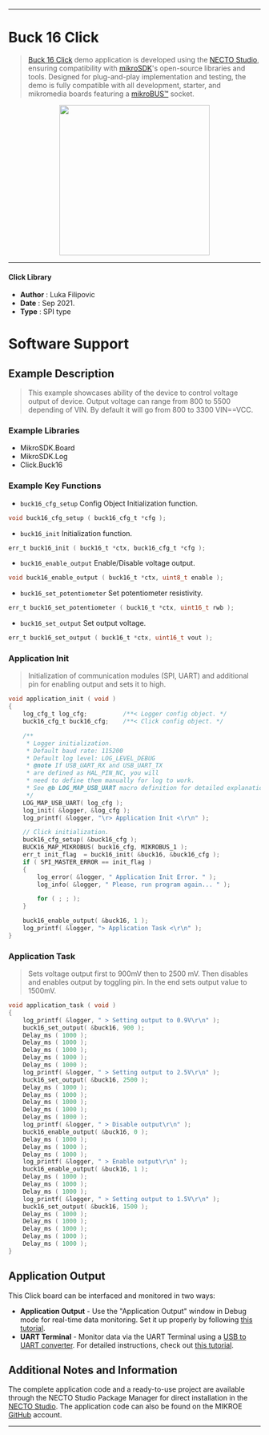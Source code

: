 
---
# Buck 16 Click

> [Buck 16 Click](https://www.mikroe.com/?pid_product=MIKROE-4846) demo application is developed using
the [NECTO Studio](https://www.mikroe.com/necto), ensuring compatibility with [mikroSDK](https://www.mikroe.com/mikrosdk)'s
open-source libraries and tools. Designed for plug-and-play implementation and testing, the demo is fully compatible with
all development, starter, and mikromedia boards featuring a [mikroBUS&trade;](https://www.mikroe.com/mikrobus) socket.

<p align="center">
  <img src="https://www.mikroe.com/?pid_product=MIKROE-4846&image=1" height=300px>
</p>

---

#### Click Library

- **Author**        : Luka Filipovic
- **Date**          : Sep 2021.
- **Type**          : SPI type

# Software Support

## Example Description

> This example showcases ability of the device to
control voltage output of device. Output voltage 
can range from 800 to 5500 depending of VIN. By default
it will go from 800 to 3300 VIN==VCC.

### Example Libraries

- MikroSDK.Board
- MikroSDK.Log
- Click.Buck16

### Example Key Functions

- `buck16_cfg_setup` Config Object Initialization function.
```c
void buck16_cfg_setup ( buck16_cfg_t *cfg );
```

- `buck16_init` Initialization function.
```c
err_t buck16_init ( buck16_t *ctx, buck16_cfg_t *cfg );
```

- `buck16_enable_output` Enable/Disable voltage output.
```c
void buck16_enable_output ( buck16_t *ctx, uint8_t enable );
```

- `buck16_set_potentiometer` Set potentiometer resistivity.
```c
err_t buck16_set_potentiometer ( buck16_t *ctx, uint16_t rwb );
```

- `buck16_set_output` Set output voltage.
```c
err_t buck16_set_output ( buck16_t *ctx, uint16_t vout );
```

### Application Init

> Initialization of communication modules (SPI, UART) 
and additional pin for enabling output and sets it to
high.

```c
void application_init ( void )
{
    log_cfg_t log_cfg;          /**< Logger config object. */
    buck16_cfg_t buck16_cfg;    /**< Click config object. */

    /** 
     * Logger initialization.
     * Default baud rate: 115200
     * Default log level: LOG_LEVEL_DEBUG
     * @note If USB_UART_RX and USB_UART_TX 
     * are defined as HAL_PIN_NC, you will 
     * need to define them manually for log to work. 
     * See @b LOG_MAP_USB_UART macro definition for detailed explanation.
     */
    LOG_MAP_USB_UART( log_cfg );
    log_init( &logger, &log_cfg );
    log_printf( &logger, "\r> Application Init <\r\n" );

    // Click initialization.
    buck16_cfg_setup( &buck16_cfg );
    BUCK16_MAP_MIKROBUS( buck16_cfg, MIKROBUS_1 );
    err_t init_flag  = buck16_init( &buck16, &buck16_cfg );
    if ( SPI_MASTER_ERROR == init_flag )
    {
        log_error( &logger, " Application Init Error. " );
        log_info( &logger, " Please, run program again... " );

        for ( ; ; );
    }

    buck16_enable_output( &buck16, 1 );
    log_printf( &logger, "> Application Task <\r\n" );
}
```

### Application Task

> Sets voltage output first to 900mV then to 2500 mV.
Then disables and enables output by toggling pin.
In the end sets output value to 1500mV.

```c
void application_task ( void )
{
    log_printf( &logger, " > Setting output to 0.9V\r\n" );
    buck16_set_output( &buck16, 900 );
    Delay_ms ( 1000 );
    Delay_ms ( 1000 );
    Delay_ms ( 1000 );
    Delay_ms ( 1000 );
    Delay_ms ( 1000 );
    log_printf( &logger, " > Setting output to 2.5V\r\n" );
    buck16_set_output( &buck16, 2500 );
    Delay_ms ( 1000 );
    Delay_ms ( 1000 );
    Delay_ms ( 1000 );
    Delay_ms ( 1000 );
    Delay_ms ( 1000 );
    log_printf( &logger, " > Disable output\r\n" );
    buck16_enable_output( &buck16, 0 );
    Delay_ms ( 1000 );
    Delay_ms ( 1000 );
    Delay_ms ( 1000 );
    log_printf( &logger, " > Enable output\r\n" );
    buck16_enable_output( &buck16, 1 );
    Delay_ms ( 1000 );
    Delay_ms ( 1000 );
    Delay_ms ( 1000 );
    log_printf( &logger, " > Setting output to 1.5V\r\n" );
    buck16_set_output( &buck16, 1500 );
    Delay_ms ( 1000 );
    Delay_ms ( 1000 );
    Delay_ms ( 1000 );
    Delay_ms ( 1000 );
    Delay_ms ( 1000 );
}
```

## Application Output

This Click board can be interfaced and monitored in two ways:
- **Application Output** - Use the "Application Output" window in Debug mode for real-time data monitoring.
Set it up properly by following [this tutorial](https://www.youtube.com/watch?v=ta5yyk1Woy4).
- **UART Terminal** - Monitor data via the UART Terminal using
a [USB to UART converter](https://www.mikroe.com/click/interface/usb?interface*=uart,uart). For detailed instructions,
check out [this tutorial](https://help.mikroe.com/necto/v2/Getting%20Started/Tools/UARTTerminalTool).

## Additional Notes and Information

The complete application code and a ready-to-use project are available through the NECTO Studio Package Manager for 
direct installation in the [NECTO Studio](https://www.mikroe.com/necto). The application code can also be found on
the MIKROE [GitHub](https://github.com/MikroElektronika/mikrosdk_click_v2) account.

---
